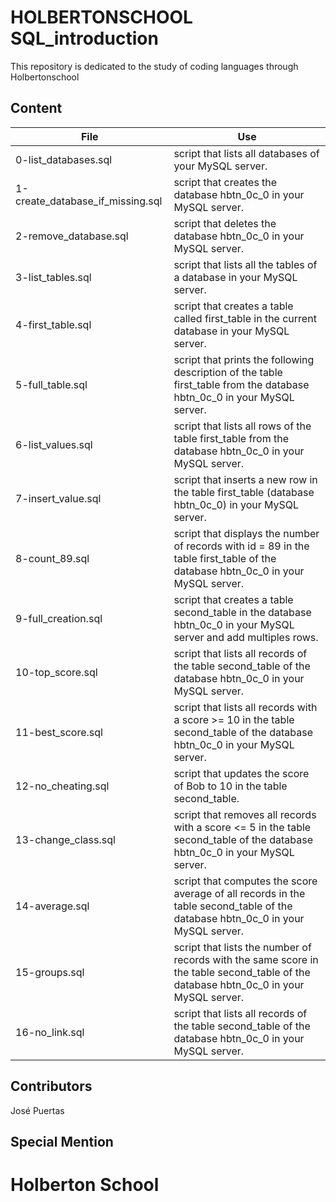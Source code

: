 # HOLBERTONSCHOOL SQL_introduction

This repository is dedicated to the study of coding languages through Holbertonschool

## Content

|File|Use|
|---------|---------------------------|
|0-list_databases.sql|script that lists all databases of your MySQL server.|
|1-create_database_if_missing.sql|script that creates the database hbtn_0c_0 in your MySQL server.|
|2-remove_database.sql|script that deletes the database hbtn_0c_0 in your MySQL server.|
|3-list_tables.sql|script that lists all the tables of a database in your MySQL server.|
|4-first_table.sql|script that creates a table called first_table in the current database in your MySQL server.|
|5-full_table.sql|script that prints the following description of the table first_table from the database hbtn_0c_0 in your MySQL server.|
|6-list_values.sql|script that lists all rows of the table first_table from the database hbtn_0c_0 in your MySQL server.|
|7-insert_value.sql|script that inserts a new row in the table first_table (database hbtn_0c_0) in your MySQL server.|
|8-count_89.sql|script that displays the number of records with id = 89 in the table first_table of the database hbtn_0c_0 in your MySQL server.|
|9-full_creation.sql|script that creates a table second_table in the database hbtn_0c_0 in your MySQL server and add multiples rows.|
|10-top_score.sql|script that lists all records of the table second_table of the database hbtn_0c_0 in your MySQL server.|
|11-best_score.sql|script that lists all records with a score >= 10 in the table second_table of the database hbtn_0c_0 in your MySQL server.|
|12-no_cheating.sql|script that updates the score of Bob to 10 in the table second_table.|
|13-change_class.sql|script that removes all records with a score <= 5 in the table second_table of the database hbtn_0c_0 in your MySQL server.|
|14-average.sql|script that computes the score average of all records in the table second_table of the database hbtn_0c_0 in your MySQL server.|
|15-groups.sql|script that lists the number of records with the same score in the table second_table of the database hbtn_0c_0 in your MySQL server.|
|16-no_link.sql|script that lists all records of the table second_table of the database hbtn_0c_0 in your MySQL server.|

## Contributors

José Puertas

## Special Mention

# Holberton School
